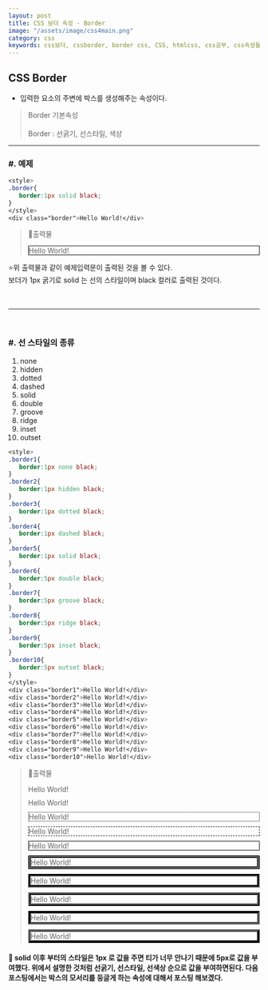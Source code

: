 ```yaml
---
layout: post
title: CSS 보더 속성 - Border
image: "/assets/image/css4main.png"
category: css
keywords: css보더, cssborder, border css, CSS, htmlcss, css공부, css속성들, 미디어쿼리, css미디어쿼리, 반응형웹사이트, 반응형웹, 반응형, css 프레임워크, 부트스트랩, 웹사이트만들기
---
```


<h2 class="posth2"> CSS Border</h2>

- 입력한 요소의 주변에 박스를 생성해주는 속성이다.

> Border 기본속성
> <br> <br>
> Border : 선굵기, 선스타일, 색상

<hr>

<h3 class="post__h3__style">
<span class="post__htag__numbering">#.</span> 예제
</h3>

```css
<style>
.border{
   border:1px solid black;
}
</style>
<div class="border">Hello World!</div>
```

> &#128205;출력물
>
> <style>
> .border{
>    border:1px solid black;
> }
> </style>
> <div class="border">Hello World!</div>

⭐️위 출력물과 같이 예제입력문이 출력된 것을 볼 수 있다.  
보더가 1px 굵기로 solid 는 선의 스타일이며 black 컬러로 출력된 것이다.
<br>
<br>
<br>

<hr>
<br>

<h3 class="post__h3__style">
<span class="post__htag__numbering">#.</span> 선 스타일의 종류
</h3>

1. none
2. hidden
3. dotted
4. dashed
5. solid
6. double
7. groove
8. ridge
9. inset
10. outset

```css
<style>
.border1{
   border:1px none black;
}
.border2{
   border:1px hidden black;
}
.border3{
   border:1px dotted black;
}
.border4{
   border:1px dashed black;
}
.border5{
   border:1px solid black;
}
.border6{
   border:5px double black;
}
.border7{
   border:5px groove black;
}
.border8{
   border:5px ridge black;
}
.border9{
   border:5px inset black;
}
.border10{
   border:5px outset black;
}
</style>
<div class="border1">Hello World!</div>
<div class="border2">Hello World!</div>
<div class="border3">Hello World!</div>
<div class="border4">Hello World!</div>
<div class="border5">Hello World!</div>
<div class="border6">Hello World!</div>
<div class="border7">Hello World!</div>
<div class="border8">Hello World!</div>
<div class="border9">Hello World!</div>
<div class="border10">Hello World!</div>
```

> &#128205;출력물
>
> <style>
> .border1{
>    border:1px none black;
> margin-bottom: 10px;
> }
> .border2{
>    border:1px hidden black;
> margin-bottom: 10px;
> }
> .border3{
>    border:1px dotted black;
> margin-bottom: 10px;
> }
> .border4{
>    border:1px dashed black;
> margin-bottom: 10px;
> }
> .border5{
>    border:1px solid black;
> margin-bottom: 10px;
> }
> .border6{
>    border:5px double black;
> margin-bottom: 10px;
> }
> .border7{
>    border:5px groove black;
> margin-bottom: 10px;
> }
> .border8{
>    border:5px ridge black;
> margin-bottom: 10px;
> }
> .border9{
>    border:5px inset black;
> margin-bottom: 10px;
> }
> .border10{
>    border:5px outset black;
> margin-bottom: 10px;
> }
> </style>
> <div class="border1">Hello World!</div>
> <div class="border2">Hello World!</div>
> <div class="border3">Hello World!</div>
> <div class="border4">Hello World!</div>
> <div class="border5">Hello World!</div>
> <div class="border6">Hello World!</div>
> <div class="border7">Hello World!</div>
> <div class="border8">Hello World!</div>
> <div class="border9">Hello World!</div>
> <div class="border10">Hello World!</div>

#### 🌟 solid 이후 부터의 스타일은 1px 로 값을 주면 티가 너무 안나기 때문에 5px로 값을 부여했다. 위에서 설명한 것처럼 선굵기, 선스타일, 선색상 순으로 값을 부여하면된다. 다음 포스팅에서는 박스의 모서리를 둥글게 하는 속성에 대해서 포스팅 해보겠다.
